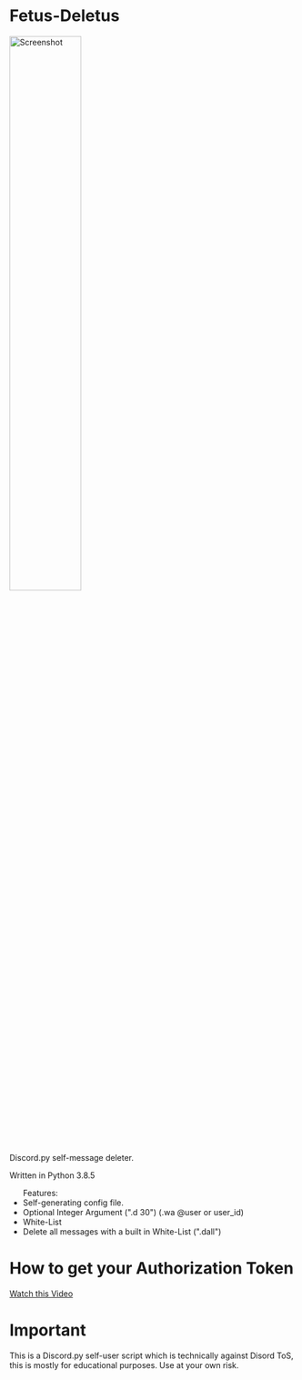 # Fetus-Deletus

<a href="https://noto.cf/fd21.png"><img src="https://noto.cf/fd21.png" width="50%" height="50%" alt="Screenshot"></a>

Discord.py self-message deleter.

Written in Python 3.8.5

<ul>Features:
  <li>Self-generating config file.</li>
  <li>Optional Integer Argument (".d 30") (.wa @user or user_id)</li>
  <li>White-List</li>
  <li>Delete all messages with a built in White-List (".dall")</li>
</ul>

# How to get your Authorization Token

<a href="https://www.youtube.com/watch?v=tI1lzqzLQCs" target="_blank">Watch this Video</a>

# Important

This is a Discord.py self-user script which is technically against Disord ToS, this is mostly for educational purposes. Use at your own risk.

